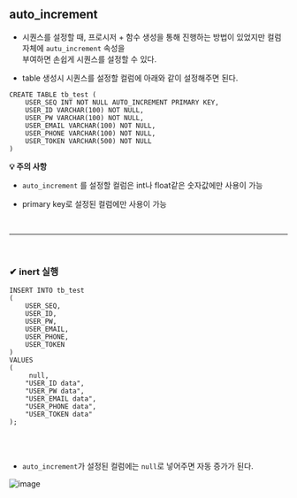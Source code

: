 ## auto_increment
- 시퀀스를 설정할 때, 프로시저 + 함수 생성을 통해 진행하는 방법이 있었지만 컬럼 자체에 `autu_increment` 속성을<br>
부여하면 손쉽게 시퀀스를 설정할 수 있다.

- table 생성시 시퀀스를 설정할 컬럼에 아래와 같이 설정해주면 된다.

```
CREATE TABLE tb_test (
    USER_SEQ INT NOT NULL AUTO_INCREMENT PRIMARY KEY,
    USER_ID VARCHAR(100) NOT NULL,
    USER_PW VARCHAR(100) NOT NULL,
    USER_EMAIL VARCHAR(100) NOT NULL,
    USER_PHONE VARCHAR(100) NOT NULL,
    USER_TOKEN VARCHAR(500) NOT NULL
)
```

**💡 주의 사항**
- `auto_increment` 를 설정할 컬럼은 int나 float같은 숫자값에만 사용이 가능

- primary key로 설정된 컬럼에만 사용이 가능
<br>
<hr>
<br>

### ✔ inert 실행
```
INSERT INTO tb_test
(
    USER_SEQ,
    USER_ID,
    USER_PW,
    USER_EMAIL,
    USER_PHONE,
    USER_TOKEN
)
VALUES
(
     null,
    "USER_ID data",
    "USER_PW data",
    "USER_EMAIL data",
    "USER_PHONE data",
    "USER_TOKEN data"
);
```
<br>
<br>

- `auto_increment`가 설정된 컬럼에는 `null`로 넣어주면 자동 증가가 된다.

![image](https://github.com/BJSNuruhee/levelup/assets/121341413/49af000c-0aa2-4f27-8b15-12de5986f273)
